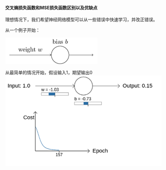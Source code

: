 #### 交叉熵损失函数和MSE损失函数区别以及优缺点

理想情况下，我们希望神经网络模型可以从一些错误中快速学习，并改正错误。

从一个例子开始：

![weights_and_bias](./images/tikz28.png)

从最简单的情况开始，假设输入1，期望输出0
![cost](./images/cost1.png)


